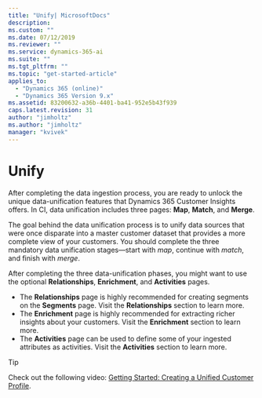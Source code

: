 ```yaml
---
title: "Unify| MicrosoftDocs"
description: 
ms.custom: ""
ms.date: 07/12/2019
ms.reviewer: ""
ms.service: dynamics-365-ai
ms.suite: ""
ms.tgt_pltfrm: ""
ms.topic: "get-started-article"
applies_to: 
  - "Dynamics 365 (online)"
  - "Dynamics 365 Version 9.x"
ms.assetid: 83200632-a36b-4401-ba41-952e5b43f939
caps.latest.revision: 31
author: "jimholtz"
ms.author: "jimholtz"
manager: "kvivek"
---
```

# Unify

After completing the data ingestion process, you are ready to unlock the unique data-unification features that Dynamics 365 Customer Insights offers. In CI, data unification includes three pages: **Map**, **Match**, and **Merge**.
 
The goal behind the data unification process is to unify data sources that were once disparate into a master customer dataset that provides a more complete view of your customers. You should complete the three mandatory data unification stages—start with *map*, continue with *match*, and finish with *merge*.

After completing the three data-unification phases, you might want to use the optional **Relationships**, **Enrichment**, and **Activities** pages.
- The **Relationships** page is highly recommended for creating segments on the **Segments** page. Visit the **Relationships** section to learn more.
- The **Enrichment** page is highly recommended for extracting richer insights about your customers. Visit the **Enrichment** section to learn more.
- The **Activities** page can be used to define some of your ingested attributes as activities. Visit the **Activities** section to learn more.

> [!TIP]
> Check out the following video: [Getting Started: Creating a Unified Customer Profile](https://youtu.be/oBfGEhucAxs). 